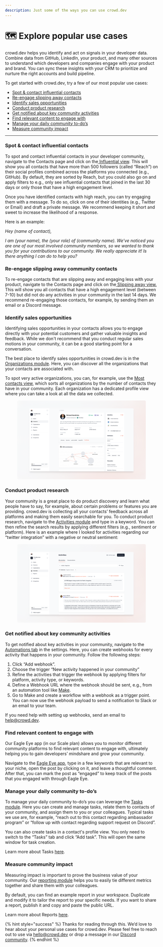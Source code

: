 ```yaml
---
description: Just some of the ways you can use crowd.dev
---
```


# 🗺 Explore popular use cases

crowd.dev helps you identify and act on signals in your developer data. Combine data from GitHub, LinkedIn, your product, and many other sources to understand which developers and companies engage with your product and brand. You can sync these insights with your CRM to prioritize and nurture the right accounts and build pipeline.

To get started with crowd.dev, try a few of our most popular use cases:

* [Spot & contact influential contacts ](explore-popular-use-cases.md#spot-and-contact-influential-members)
* [Re-engage slipping away contacts](explore-popular-use-cases.md#re-engage-slipping-away-members)
* [Identify sales opportunities](explore-popular-use-cases.md#identify-sales-opportunities)
* [Conduct product research](explore-popular-use-cases.md#conduct-product-research)
* [Get notified about key community activities](explore-popular-use-cases.md#get-notified-about-key-community-activities)
* [Find relevant content to engage with](explore-popular-use-cases.md#find-relevant-content-to-engage-with)
* [Manage your daily community to-do’s](explore-popular-use-cases.md#manage-your-daily-community-to-dos)
* [Measure community impact](explore-popular-use-cases.md#measure-community-impact)

***

### Spot & contact influential contacts

To spot and contact influential contacts in your developer community, navigate to the Contacts page and click on the[ Influential view](https://app.crowd.dev/contacts?search=\&relation=and\&order.prop=lastActive\&order.order=descending\&settings.bot=exclude\&settings.teamMember=exclude\&settings.organization=exclude\&reach.operator=gte\&reach.value=500). This will show you all contacts that have more than 500 followers (called “Reach”) on their social profiles combined across the platforms you connected (e.g., GitHub). By default, they are sorted by Reach, but you could also go on and apply filters to e.g., only see influential contacts that joined in the last 30 days or only those that have a high engagement level.&#x20;

Once you have identified contacts with high reach, you can try engaging them with a message. To do so, click on one of their identities (e.g., Twitter or Email) and draft a private message. We recommend keeping it short and sweet to increase the likelihood of a response.

Here is an example:

_Hey (name of contact),_

_I am (your name), the (your role) of (community name). We’ve noticed you are one of our most involved community members, so we wanted to thank you for your contributions to our community. We really appreciate it! Is there anything I can do to help you?_

### Re-engage slipping away community contacts

To re-engage contacts that are slipping away and engaging less with your product, navigate to the Contacts page and click on the[ Slipping away view.](https://app.crowd.dev/contacts?search=\&relation=and\&order.prop=lastActive\&order.order=descending\&settings.bot=exclude\&settings.teamMember=exclude\&settings.organization=exclude\&engagementLevel.value=fan,ultra\&engagementLevel.include=true\&lastActivityDate.operator=lt\&lastActivityDate.value=2023-09-07) This will show you all contacts that have a high engagement level (between 7-10) but did not do any activities in your community in the last 14 days. We recommend re-engaging those contacts, for example, by sending them an email or a Discord message.

### Identify sales opportunities

Identifying sales opportunities in your contacts allows you to engage directly with your potential customers and gather valuable insights and feedback. While we don't recommend that you conduct regular sales motions in your community, it can be a good starting point for a conversation.

The best place to identify sales opportunities in crowd.dev is in the [Organizations module](https://app.crowd.dev/organizations). Here, you can discover all the organizations that your contacts are associated with.

To spot very active organizations, you can, for example, use the [Most contacts view](https://app.crowd.dev/organizations?search=\&relation=and\&order.prop=memberCount\&order.order=descending\&settings.teamOrganization=exclude), which sorts all organizations by the number of contacts they have in your community. Each organization has a dedicated profile view where you can take a look at all the data we collected.&#x20;

<figure><img src="../.gitbook/assets/docs-contact-profile.png" alt=""><figcaption></figcaption></figure>

### Conduct product research

Your community is a great place to do product discovery and learn what people have to say, for example, about certain problems or features you are providing. crowd.dev is collecting all your contacts’ feedback across all platforms and making them easily searchable for you. To conduct product research, navigate to the [Activities module](https://app.crowd.dev/activities) and type in a keyword. You can then refine the search results by applying different filters (e.g., sentiment or platform). Here is an example where I looked for activities regarding our “twitter integration” with a negative or neutral sentiment:&#x20;

<figure><img src="../.gitbook/assets/docs-activities-research.png" alt=""><figcaption></figcaption></figure>

### Get notified about key community activities

To get notified about key activities in your community, navigate to the [Automations tab](https://app.crowd.dev/settings?activeTab=automations) in the settings. Here, you can create webhooks for every activity that happens in your community. Follow the following steps:

1. Click “Add webhook”.
2. Choose the trigger “New activity happened in your community”
3. Refine the activities that trigger the webhook by applying filters for platform, activity type, or keywords.
4. Define a Webhook URL where the webhook should be sent, e.g., from an automation tool like [Make](https://make.com/).
5. Go to Make and create a workflow with a webhook as a trigger point. You can now use the webhook payload to send a notification to Slack or an email to your team.

If you need help with setting up webhooks, send an email to [help@crowd.dev](mailto:help@crowd.dev).

### Find relevant content to engage with

Our Eagle Eye app (in our Scale plan) allows you to monitor different community platforms to find relevant content to engage with, ultimately helping you to gain developers’ mindshare and grow your community.

Navigate to the [Eagle Eye app](https://app.crowd.dev/eagle-eye), type in a few keywords that are relevant to your niche, open the post by clicking on it, and leave a thoughtful comment. After that, you can mark the post as “engaged” to keep track of the posts that you engaged with through Eagle Eye.&#x20;

### Manage your daily community to-do’s

To manage your daily community to-do’s you can leverage the [Tasks module](https://app.crowd.dev/task). Here you can create and manage tasks, relate them to contacts of your community, and assign them to you or your colleagues. Typical tasks we use are, for example, “reach out to this contact regarding ambassador program” or “follow up with contact regarding support request on Discord”.

You can also create tasks in a contact's profile view. You only need to switch to the “Tasks” tab and click “Add task”. This will open the same window for task creation.

Learn more about Tasks [here](https://docs.crowd.dev/docs/tasks).

### Measure community impact

Measuring impact is important to prove the business value of your community. Our [reporting module](https://app.crowd.dev/reports) helps you to easily tie different metrics together and share them with your colleagues.

By default, you can find an example report in your workspace. Duplicate and modify it to tailor the report to your specific needs. If you want to share a report, publish it and copy and paste the public URL.

Learn more about Reports [here](../guides/reports/).

{% hint style="success" %}
Thanks for reading through this. We’d love to hear about your personal use cases for crowd.dev. Please feel free to reach out to use via [hello@crowd.dev](mailto:hello@crowd.dev) or drop a message in our [Discord community](http://crowd.dev/discord).
{% endhint %}

